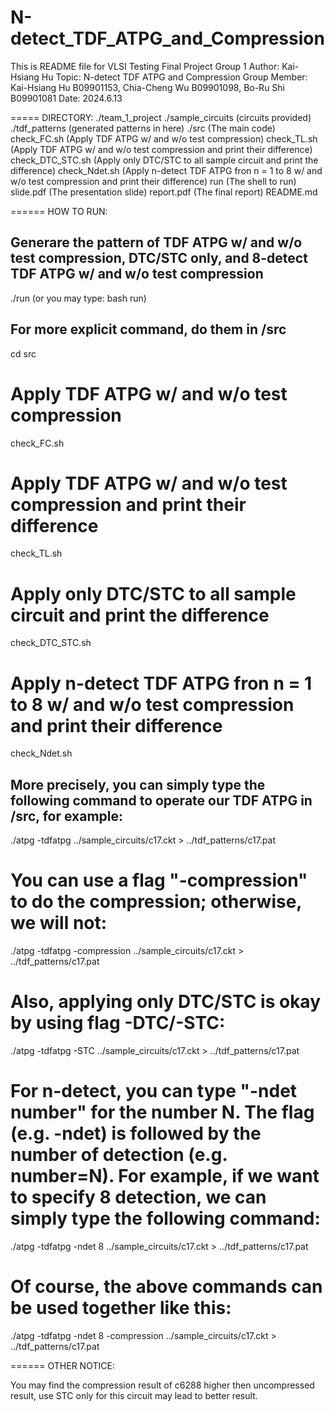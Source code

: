 # N-detect_TDF_ATPG_and_Compression
This is README file for VLSI Testing Final Project Group 1
Author: Kai-Hsiang Hu
Topic: N-detect TDF ATPG and Compression
Group Member: Kai-Hsiang Hu B09901153, Chia-Cheng Wu B09901098, Bo-Ru Shi B09901081
Date: 2024.6.13

=====
DIRECTORY:
./team_1_project
 ./sample_circuits          (circuits provided)
 ./tdf_patterns             (generated patterns in here)
 ./src                      (The main code)
    check_FC.sh                 (Apply TDF ATPG w/ and w/o test compression)
    check_TL.sh                 (Apply TDF ATPG w/ and w/o test compression and print their difference)
    check_DTC_STC.sh            (Apply only DTC/STC to all sample circuit and print the difference)
    check_Ndet.sh               (Apply n-detect TDF ATPG fron n = 1 to 8 w/ and w/o test compression and print their difference)
 run                        (The shell to run)
 slide.pdf                  (The presentation slide)
 report.pdf                 (The final report)
 README.md

 
======
HOW TO RUN:

## Generare the pattern of TDF ATPG w/ and w/o test compression, DTC/STC only, and 8-detect TDF ATPG w/ and w/o test compression
./run (or you may type: bash run)


## For more explicit command, do them in /src
cd src
# Apply TDF ATPG w/ and w/o test compression
check_FC.sh            
# Apply TDF ATPG w/ and w/o test compression and print their difference
check_TL.sh                
# Apply only DTC/STC to all sample circuit and print the difference
check_DTC_STC.sh         
# Apply n-detect TDF ATPG fron n = 1 to 8 w/ and w/o test compression and print their difference
check_Ndet.sh            

## More precisely, you can simply type the following command to operate our TDF ATPG in /src, for example:
./atpg -tdfatpg ../sample_circuits/c17.ckt > ../tdf_patterns/c17.pat
# You can use a flag "-compression" to do the compression;  otherwise, we will not:
./atpg -tdfatpg -compression ../sample_circuits/c17.ckt > ../tdf_patterns/c17.pat
# Also, applying only DTC/STC is okay by using flag -DTC/-STC:
./atpg -tdfatpg -STC ../sample_circuits/c17.ckt > ../tdf_patterns/c17.pat
# For n-detect, you can type "-ndet number" for the number N.  The flag (e.g. -ndet) is followed by the number of detection (e.g. number=N).  For example, if we want to specify 8 detection, we can simply type the following command:
./atpg -tdfatpg -ndet 8 ../sample_circuits/c17.ckt > ../tdf_patterns/c17.pat
# Of course, the above commands can be used together like this: 
./atpg -tdfatpg -ndet 8 -compression ../sample_circuits/c17.ckt > ../tdf_patterns/c17.pat


======
OTHER NOTICE:

You may find the compression result of c6288 higher then uncompressed result, use STC only for this circuit may lead to better result.